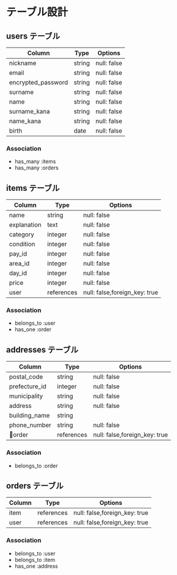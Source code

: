 # テーブル設計

## users テーブル

| Column                 | Type    | Options     |
| ---------------------- | ------- | ----------- |
| nickname               | string  | null: false |
| email                  | string  | null: false |
| encrypted_password     | string  | null: false |
| surname                | string  | null: false |
| name                   | string  | null: false |
| surname_kana           | string  | null: false |
| name_kana              | string  | null: false |
| birth                  | date    | null: false |

### Association

- has_many :items
- has_many :orders

## items テーブル

| Column        | Type       | Options                       |
| ------------- | ---------- | ----------------------------- |
| name          | string     | null: false                   |
| explanation   | text       | null: false                   |
| category      | integer    | null: false                   |
| condition     | integer    | null: false                   |
| pay_id        | integer    | null: false                   |
| area_id       | integer    | null: false                   |
| day_id        | integer    | null: false                   |
| price         | integer    | null: false                   |
| user          | references | null: false,foreign_key: true |

### Association
- belongs_to :user
- has_one :order

## addresses テーブル

| Column             | Type       | Options                        |
| ------------------ | ---------- | ------------------------------ |
| postal_code        | string     | null: false                    |
| prefecture_id      | integer    | null: false                    |
| municipality       | string     | null: false                    |
| address            | string     | null: false                    |
| building_name      | string     |                                |
| phone_number       | string     | null: false                    |
| order   | references | null: false,foreign_key: true  |

### Association
- belongs_to :order

## orders テーブル

| Column | Type       | Options                       |
| ------ | ---------- | ----------------------------- |
| item   | references | null: false,foreign_key: true |
| user   | references | null: false,foreign_key: true |

### Association
- belongs_to :user
- belongs_to :item
- has_one :address